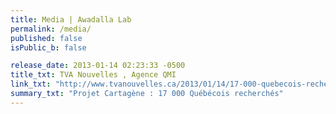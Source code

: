 ```yaml
---
title: Media | Awadalla Lab
permalink: /media/
published: false
isPublic_b: false

release_date: 2013-01-14 02:23:33 -0500
title_txt: TVA Nouvelles , Agence QMI
link_txt: "http://www.tvanouvelles.ca/2013/01/14/17-000-quebecois-recherches"
summary_txt: "Projet Cartagène : 17 000 Québécois recherchés"
---
```

